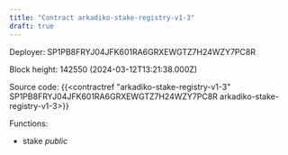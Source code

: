 ```yaml
---
title: "Contract arkadiko-stake-registry-v1-3"
draft: true
---
```

Deployer: SP1PB8FRYJ04JFK601RA6GRXEWGTZ7H24WZY7PC8R


 



Block height: 142550 (2024-03-12T13:21:38.000Z)

Source code: {{<contractref "arkadiko-stake-registry-v1-3" SP1PB8FRYJ04JFK601RA6GRXEWGTZ7H24WZY7PC8R arkadiko-stake-registry-v1-3>}}

Functions:

* stake _public_
